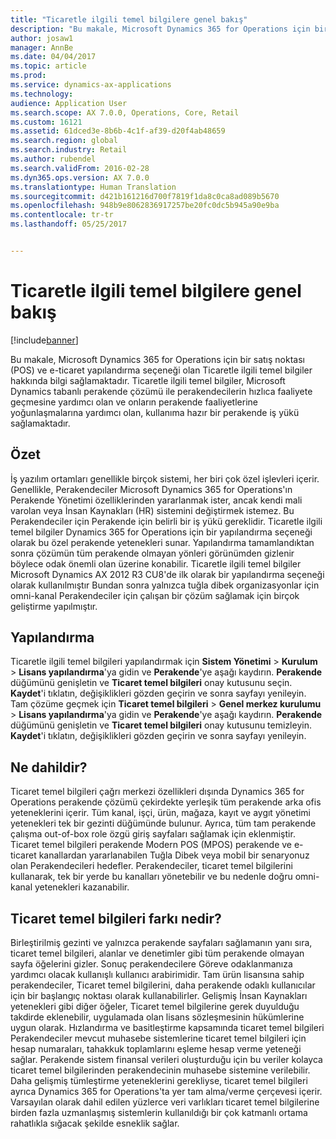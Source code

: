 ```yaml
---
title: "Ticaretle ilgili temel bilgilere genel bakış"
description: "Bu makale, Microsoft Dynamics 365 for Operations için bir satış noktası (POS) ve e-ticaret yapılandırma seçeneği olan Ticaretle ilgili temel bilgiler hakkında bilgi sağlamaktadır. Ticaretle ilgili temel bilgiler, Microsoft Dynamics tabanlı perakende çözümü ile perakendecilerin hızlıca faaliyete geçmesine yardımcı olan ve onların perakende faaliyetlerine yoğunlaşmalarına yardımcı olan, kullanıma hazır bir perakende iş yükü sağlamaktadır."
author: josaw1
manager: AnnBe
ms.date: 04/04/2017
ms.topic: article
ms.prod: 
ms.service: dynamics-ax-applications
ms.technology: 
audience: Application User
ms.search.scope: AX 7.0.0, Operations, Core, Retail
ms.custom: 16121
ms.assetid: 61dced3e-8b6b-4c1f-af39-d20f4ab48659
ms.search.region: global
ms.search.industry: Retail
ms.author: rubendel
ms.search.validFrom: 2016-02-28
ms.dyn365.ops.version: AX 7.0.0
ms.translationtype: Human Translation
ms.sourcegitcommit: d421b161216d700f7819f1da8c0ca8ad089b5670
ms.openlocfilehash: 948b9e8062836917257be20fc0dc5b945a90e9ba
ms.contentlocale: tr-tr
ms.lasthandoff: 05/25/2017


---
```


# <a name="commerce-essentials-overview"></a>Ticaretle ilgili temel bilgilere genel bakış

[!include[banner](includes/banner.md)]


Bu makale, Microsoft Dynamics 365 for Operations için bir satış noktası (POS) ve e-ticaret yapılandırma seçeneği olan Ticaretle ilgili temel bilgiler hakkında bilgi sağlamaktadır. Ticaretle ilgili temel bilgiler, Microsoft Dynamics tabanlı perakende çözümü ile perakendecilerin hızlıca faaliyete geçmesine yardımcı olan ve onların perakende faaliyetlerine yoğunlaşmalarına yardımcı olan, kullanıma hazır bir perakende iş yükü sağlamaktadır. 

<a name="overview"></a>Özet
--------

İş yazılım ortamları genellikle birçok sistemi, her biri çok özel işlevleri içerir. Genellikle, Perakendeciler Microsoft Dynamics 365 for Operations'ın Perakende Yönetimi özelliklerinden yararlanmak ister, ancak kendi mali varolan veya İnsan Kaynakları (HR) sistemini değiştirmek istemez. Bu Perakendeciler için Perakende için belirli bir iş yükü gereklidir. Ticaretle ilgili temel bilgiler Dynamics 365 for Operations için bir yapılandırma seçeneği olarak bu özel perakende yetenekleri sunar. Yapılandırma tamamlandıktan sonra çözümün tüm perakende olmayan yönleri görünümden gizlenir böylece odak önemli olan üzerine konabilir. Ticaretle ilgili temel bilgiler Microsoft Dynamics AX 2012 R3 CU8'de ilk olarak bir yapılandırma seçeneği olarak kullanılmıştır Bundan sonra yalnızca tuğla dibek organizasyonlar için omni-kanal Perakendeciler için çalışan bir çözüm sağlamak için birçok geliştirme yapılmıştır.

## <a name="configuration"></a>Yapılandırma
Ticaretle ilgili temel bilgileri yapılandırmak için **Sistem Yönetimi** &gt; **Kurulum** &gt; **Lisans yapılandırma**'ya gidin ve **Perakende**'ye aşağı kaydırın. **Perakende** düğümünü genişletin ve **Ticaret temel bilgileri** onay kutusunu seçin. **Kaydet**'i tıklatın, değişiklikleri gözden geçirin ve sonra sayfayı yenileyin. Tam çözüme geçmek için **Ticaret temel bilgileri** &gt; **Genel merkez kurulumu** &gt; **Lisans yapılandırma**'ya gidin ve **Perakende**'ye aşağı kaydırın. **Perakende** düğümünü genişletin ve **Ticaret temel bilgileri** onay kutusunu temizleyin. **Kaydet**'i tıklatın, değişiklikleri gözden geçirin ve sonra sayfayı yenileyin.

## <a name="what-is-included"></a>Ne dahildir?
Ticaret temel bilgileri çağrı merkezi özellikleri dışında Dynamics 365 for Operations perakende çözümü çekirdekte yerleşik tüm perakende arka ofis yeteneklerini içerir. Tüm kanal, işçi, ürün, mağaza, kayıt ve aygıt yönetimi yetenekleri tek bir gezinti düğümünde bulunur. Ayrıca, tüm tam perakende çalışma out-of-box role özgü giriş sayfaları sağlamak için eklenmiştir. Ticaret temel bilgileri perakende Modern POS (MPOS) perakende ve e-ticaret kanallardan yararlanabilen Tuğla Dibek veya mobil bir senaryonuz olan Perakendecileri hedefler. Perakendeciler, ticaret temel bilgilerini kullanarak, tek bir yerde bu kanalları yönetebilir ve bu nedenle doğru omni-kanal yetenekleri kazanabilir.

## <a name="how-is-commerce-essentials-different"></a>Ticaret temel bilgileri farkı nedir?
Birleştirilmiş gezinti ve yalnızca perakende sayfaları sağlamanın yanı sıra, ticaret temel bilgileri, alanlar ve denetimler gibi tüm perakende olmayan sayfa öğelerini gizler. Sonuç perakendecilere Göreve odaklanmanıza yardımcı olacak kullanışlı kullanıcı arabirimidir. Tam ürün lisansına sahip perakendeciler, Ticaret temel bilgilerini, daha perakende odaklı kullanıcılar için bir başlangıç noktası olarak kullanabilirler. Gelişmiş İnsan Kaynakları yetenekleri gibi diğer öğeler, Ticaret temel bilgilerine gerek duyulduğu takdirde eklenebilir, uygulamada olan lisans sözleşmesinin hükümlerine uygun olarak. Hızlandırma ve basitleştirme kapsamında ticaret temel bilgileri Perakendeciler mevcut muhasebe sistemlerine ticaret temel bilgileri için hesap numaraları, tahakkuk toplamlarını eşleme hesap verme yeteneği sağlar. Perakende sistem finansal verileri oluşturduğu için bu veriler kolayca ticaret temel bilgilerinden perakendecinin muhasebe sistemine verilebilir. Daha gelişmiş tümleştirme yeteneklerini gerekliyse, ticaret temel bilgileri ayrıca Dynamics 365 for Operations'ta yer tam alma/verme çerçevesi içerir. Varsayılan olarak dahil edilen yüzlerce veri varlıkları ticaret temel bilgilerine birden fazla uzmanlaşmış sistemlerin kullanıldığı bir çok katmanlı ortama rahatlıkla sığacak şekilde esneklik sağlar.




